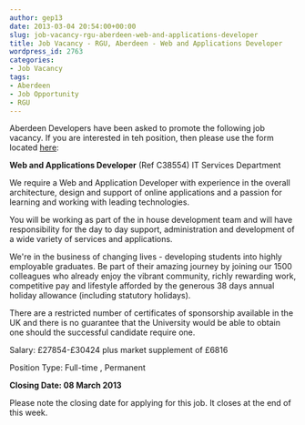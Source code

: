 ```yaml
---
author: gep13
date: 2013-03-04 20:54:00+00:00
slug: job-vacancy-rgu-aberdeen-web-and-applications-developer
title: Job Vacancy - RGU, Aberdeen - Web and Applications Developer
wordpress_id: 2763
categories:
- Job Vacancy
tags:
- Aberdeen
- Job Opportunity
- RGU
---
```


Aberdeen Developers have been asked to promote the following job vacancy.  If you are interested in teh position, then please use the form located [here](http://www4.rgu.ac.uk/jobs/disp_details_sum.cfm?RJ_ID=38554&lDisplayed=38614,38498,38654,38615,38454,38434,38616,38514,38195,38497,38595,38554):







**Web and Applications Developer** (Ref C38554)
IT Services Department




We require a Web and Application Developer with experience in the overall architecture, design and support of online applications and a passion for learning and working with leading technologies.

You will be working as part of the in house development team and will have responsibility for the day to day support, administration and development of a wide variety of services and applications.

We're in the business of changing lives - developing students into highly employable graduates. Be part of their amazing journey by joining our 1500 colleagues who already enjoy the vibrant community, richly rewarding work, competitive pay and lifestyle afforded by the generous 38 days annual holiday allowance (including statutory holidays).

There are a restricted number of certificates of sponsorship available in the UK and there is no guarantee that the University would be able to obtain one should the successful candidate require one.




Salary: £27854-£30424 plus market supplement of £6816




Position Type: Full-time , Permanent




**Closing Date: 08 March 2013**







Please note the closing date for applying for this job.  It closes at the end of this week.
